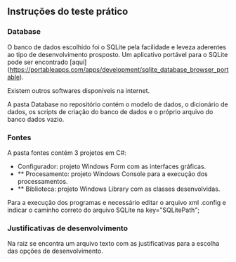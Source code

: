 Instruções do teste prático
-------------------------------

### Database

O banco de dados escolhido foi o SQLite pela facilidade e leveza aderentes ao tipo de desenvolvimento prosposto.
Um aplicativo portável para o SQLite pode ser encontrado [aqui] (https://portableapps.com/apps/development/sqlite_database_browser_portable).

Existem outros softwares disponíveis na internet.

A pasta Database no repositório contém o modelo de dados, o dicionário de dados, os scripts de criação do banco de dados e o próprio arquivo do banco dados vazio.
 

 
### Fontes
 
 A pasta fontes contém 3 projetos em C#:
* Configurador: projeto Windows Form com as interfaces gráficas.
* ** Procesamento: projeto Windows Console para a execução dos processamentos.
* ** Biblioteca: projeto Windows Library com as classes desenvolvidas.

Para a execução dos programas e necessário editar o arquivo xml  .config e indicar o caminho correto do arquivo SQLite na key="SQLitePath";


### Justificativas de desenvolvimento

Na raiz se encontra um arquivo texto com as justificativas para a escolha das opções de desenvolvimento.
